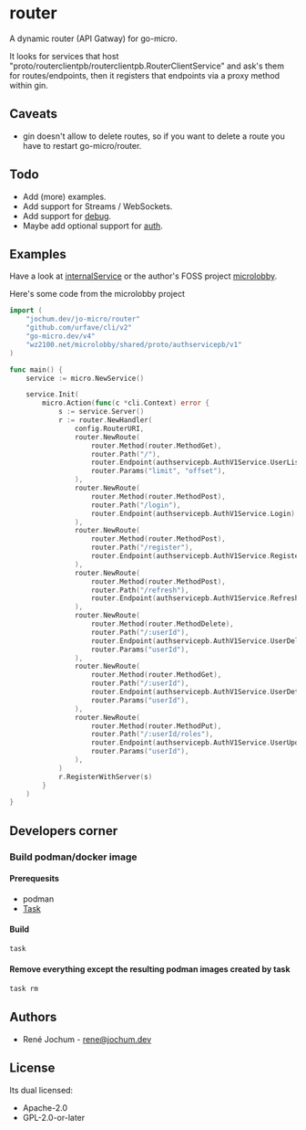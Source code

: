 # router

A dynamic router (API Gatway) for go-micro.

It looks for services that host "proto/routerclientpb/routerclientpb.RouterClientService" and ask's them for routes/endpoints, then it registers that endpoints via a proxy method within gin.

## Caveats

- gin doesn't allow to delete routes, so if you want to delete a route you have to restart go-micro/router.

## Todo

- Add (more) examples.
- Add support for Streams / WebSockets.
- Add support for [debug](https://github.com/asim/go-micro/tree/master/debug).
- Maybe add optional support for [auth](https://github.com/asim/go-micro/blob/master/auth/auth.go).

## Examples

Have a look at [internalService](https://jochum.dev/jo-micro/router/blob/master/cmd/microrouterd/main.go#L35) or the author's FOSS project [microlobby](https://github.com/pcdummy/microlobby).

Here's some code from the microlobby project

```go
import (
	"jochum.dev/jo-micro/router"
	"github.com/urfave/cli/v2"
	"go-micro.dev/v4"
	"wz2100.net/microlobby/shared/proto/authservicepb/v1"
)

func main() {
	service := micro.NewService()

	service.Init(
		micro.Action(func(c *cli.Context) error {
			s := service.Server()
			r := router.NewHandler(
				config.RouterURI,
				router.NewRoute(
					router.Method(router.MethodGet),
					router.Path("/"),
					router.Endpoint(authservicepb.AuthV1Service.UserList),
					router.Params("limit", "offset"),
				),
				router.NewRoute(
					router.Method(router.MethodPost),
					router.Path("/login"),
					router.Endpoint(authservicepb.AuthV1Service.Login),
				),
				router.NewRoute(
					router.Method(router.MethodPost),
					router.Path("/register"),
					router.Endpoint(authservicepb.AuthV1Service.Register),
				),
				router.NewRoute(
					router.Method(router.MethodPost),
					router.Path("/refresh"),
					router.Endpoint(authservicepb.AuthV1Service.Refresh),
				),
				router.NewRoute(
					router.Method(router.MethodDelete),
					router.Path("/:userId"),
					router.Endpoint(authservicepb.AuthV1Service.UserDelete),
					router.Params("userId"),
				),
				router.NewRoute(
					router.Method(router.MethodGet),
					router.Path("/:userId"),
					router.Endpoint(authservicepb.AuthV1Service.UserDetail),
					router.Params("userId"),
				),
				router.NewRoute(
					router.Method(router.MethodPut),
					router.Path("/:userId/roles"),
					router.Endpoint(authservicepb.AuthV1Service.UserUpdateRoles),
					router.Params("userId"),
				),
			)
			r.RegisterWithServer(s)
		}
	)
}
```

## Developers corner

### Build podman/docker image

#### Prerequesits

- podman
- [Task](https://taskfile.dev/#/installation)

#### Build

```bash
task
```

#### Remove everything except the resulting podman images created by task

```bash
task rm
```

## Authors

- René Jochum - rene@jochum.dev

## License

Its dual licensed:

- Apache-2.0
- GPL-2.0-or-later
